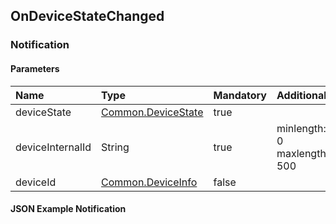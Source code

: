 ## OnDeviceStateChanged


### Notification

#### Parameters

|Name|Type|Mandatory|Additional|
|:---|:---|:--------|:---------|
|deviceState|[Common.DeviceState](../../Common/Enums/index.md#devicestate)|true||
|deviceInternalId|String|true|minlength: 0<br>maxlength: 500|
|deviceId|[Common.DeviceInfo](../../Common/Structs/index.md#deviceinfo)|false||

#### JSON Example Notification
```json

```
